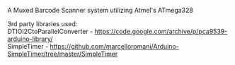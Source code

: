 A Muxed Barcode Scanner system utilizing Atmel's ATmega328

3rd party libraries used:  
DTIOI2CtoParallelConverter - https://code.google.com/archive/p/pca9539-arduino-library/  
SimpleTimer - https://github.com/marcelloromani/Arduino-SimpleTimer/tree/master/SimpleTimer  

